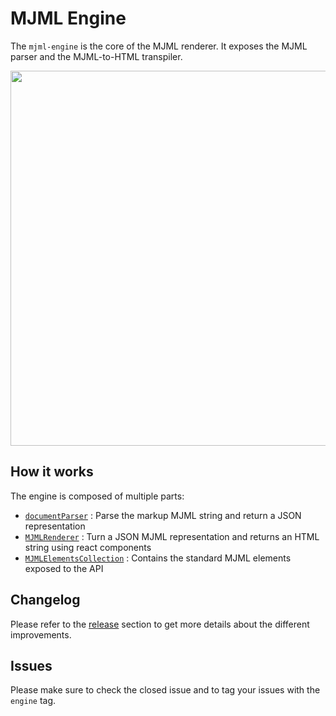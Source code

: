 MJML Engine
===========

The `mjml-engine` is the core of the MJML renderer. It exposes the MJML parser and the MJML-to-HTML transpiler.

<p align="center"><a href="#" target="_blank"><img width="600"src="https://cloud.githubusercontent.com/assets/6558790/12552666/72297fbc-c373-11e5-981b-62217a960c0f.png"></a></p>

## How it works

The engine is composed of multiple parts:
 - [`documentParser`](https://github.com/mjmlio/mjml/blob/master/src/documentParser.js) : Parse the markup MJML string and return a JSON representation
 - [`MJMLRenderer`](https://github.com/mjmlio/mjml/blob/master/src/MJMLRenderer.js) : Turn a JSON MJML representation and returns an HTML string using react components
 - [`MJMLElementsCollection`](https://github.com/mjmlio/mjml/blob/master/src/MJMLElementsCollection.js) : Contains the standard MJML elements exposed to the API

## Changelog

Please refer to the [release](https://github.com/mjmlio/mjml/releases) section to get more details about the different improvements.

## Issues

Please make sure to check the closed issue and to tag your issues with the `engine`  tag.
